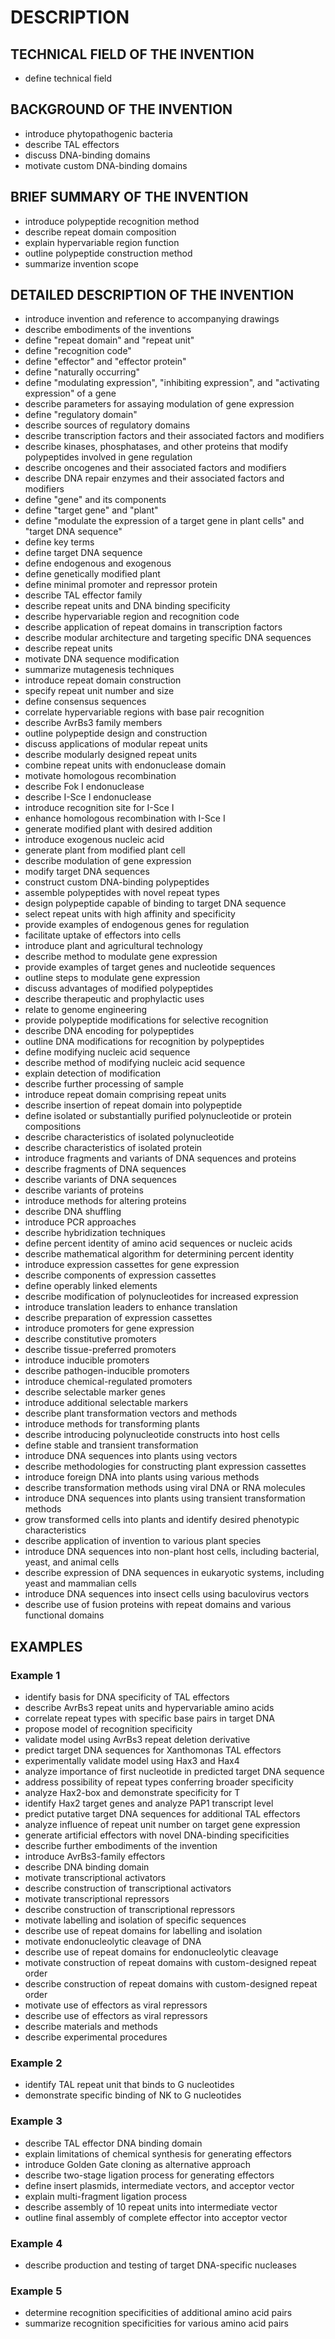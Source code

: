 # DESCRIPTION

## TECHNICAL FIELD OF THE INVENTION

- define technical field

## BACKGROUND OF THE INVENTION

- introduce phytopathogenic bacteria
- describe TAL effectors
- discuss DNA-binding domains
- motivate custom DNA-binding domains

## BRIEF SUMMARY OF THE INVENTION

- introduce polypeptide recognition method
- describe repeat domain composition
- explain hypervariable region function
- outline polypeptide construction method
- summarize invention scope

## DETAILED DESCRIPTION OF THE INVENTION

- introduce invention and reference to accompanying drawings
- describe embodiments of the inventions
- define "repeat domain" and "repeat unit"
- define "recognition code"
- define "effector" and "effector protein"
- define "naturally occurring"
- define "modulating expression", "inhibiting expression", and "activating expression" of a gene
- describe parameters for assaying modulation of gene expression
- define "regulatory domain"
- describe sources of regulatory domains
- describe transcription factors and their associated factors and modifiers
- describe kinases, phosphatases, and other proteins that modify polypeptides involved in gene regulation
- describe oncogenes and their associated factors and modifiers
- describe DNA repair enzymes and their associated factors and modifiers
- define "gene" and its components
- define "target gene" and "plant"
- define "modulate the expression of a target gene in plant cells" and "target DNA sequence"
- define key terms
- define target DNA sequence
- define endogenous and exogenous
- define genetically modified plant
- define minimal promoter and repressor protein
- describe TAL effector family
- describe repeat units and DNA binding specificity
- describe hypervariable region and recognition code
- describe application of repeat domains in transcription factors
- describe modular architecture and targeting specific DNA sequences
- describe repeat units
- motivate DNA sequence modification
- summarize mutagenesis techniques
- introduce repeat domain construction
- specify repeat unit number and size
- define consensus sequences
- correlate hypervariable regions with base pair recognition
- describe AvrBs3 family members
- outline polypeptide design and construction
- discuss applications of modular repeat units
- describe modularly designed repeat units
- combine repeat units with endonuclease domain
- motivate homologous recombination
- describe Fok I endonuclease
- describe I-Sce I endonuclease
- introduce recognition site for I-Sce I
- enhance homologous recombination with I-Sce I
- generate modified plant with desired addition
- introduce exogenous nucleic acid
- generate plant from modified plant cell
- describe modulation of gene expression
- modify target DNA sequences
- construct custom DNA-binding polypeptides
- assemble polypeptides with novel repeat types
- design polypeptide capable of binding to target DNA sequence
- select repeat units with high affinity and specificity
- provide examples of endogenous genes for regulation
- facilitate uptake of effectors into cells
- introduce plant and agricultural technology
- describe method to modulate gene expression
- provide examples of target genes and nucleotide sequences
- outline steps to modulate gene expression
- discuss advantages of modified polypeptides
- describe therapeutic and prophylactic uses
- relate to genome engineering
- provide polypeptide modifications for selective recognition
- describe DNA encoding for polypeptides
- outline DNA modifications for recognition by polypeptides
- define modifying nucleic acid sequence
- describe method of modifying nucleic acid sequence
- explain detection of modification
- describe further processing of sample
- introduce repeat domain comprising repeat units
- describe insertion of repeat domain into polypeptide
- define isolated or substantially purified polynucleotide or protein compositions
- describe characteristics of isolated polynucleotide
- describe characteristics of isolated protein
- introduce fragments and variants of DNA sequences and proteins
- describe fragments of DNA sequences
- describe variants of DNA sequences
- describe variants of proteins
- introduce methods for altering proteins
- describe DNA shuffling
- introduce PCR approaches
- describe hybridization techniques
- define percent identity of amino acid sequences or nucleic acids
- describe mathematical algorithm for determining percent identity
- introduce expression cassettes for gene expression
- describe components of expression cassettes
- define operably linked elements
- describe modification of polynucleotides for increased expression
- introduce translation leaders to enhance translation
- describe preparation of expression cassettes
- introduce promoters for gene expression
- describe constitutive promoters
- describe tissue-preferred promoters
- introduce inducible promoters
- describe pathogen-inducible promoters
- introduce chemical-regulated promoters
- describe selectable marker genes
- introduce additional selectable markers
- describe plant transformation vectors and methods
- introduce methods for transforming plants
- describe introducing polynucleotide constructs into host cells
- define stable and transient transformation
- introduce DNA sequences into plants using vectors
- describe methodologies for constructing plant expression cassettes
- introduce foreign DNA into plants using various methods
- describe transformation methods using viral DNA or RNA molecules
- introduce DNA sequences into plants using transient transformation methods
- grow transformed cells into plants and identify desired phenotypic characteristics
- describe application of invention to various plant species
- introduce DNA sequences into non-plant host cells, including bacterial, yeast, and animal cells
- describe expression of DNA sequences in eukaryotic systems, including yeast and mammalian cells
- introduce DNA sequences into insect cells using baculovirus vectors
- describe use of fusion proteins with repeat domains and various functional domains

## EXAMPLES

### Example 1

- identify basis for DNA specificity of TAL effectors
- describe AvrBs3 repeat units and hypervariable amino acids
- correlate repeat types with specific base pairs in target DNA
- propose model of recognition specificity
- validate model using AvrBs3 repeat deletion derivative
- predict target DNA sequences for Xanthomonas TAL effectors
- experimentally validate model using Hax3 and Hax4
- analyze importance of first nucleotide in predicted target DNA sequence
- address possibility of repeat types conferring broader specificity
- analyze Hax2-box and demonstrate specificity for T
- identify Hax2 target genes and analyze PAP1 transcript level
- predict putative target DNA sequences for additional TAL effectors
- analyze influence of repeat unit number on target gene expression
- generate artificial effectors with novel DNA-binding specificities
- describe further embodiments of the invention
- introduce AvrBs3-family effectors
- describe DNA binding domain
- motivate transcriptional activators
- describe construction of transcriptional activators
- motivate transcriptional repressors
- describe construction of transcriptional repressors
- motivate labelling and isolation of specific sequences
- describe use of repeat domains for labelling and isolation
- motivate endonucleolytic cleavage of DNA
- describe use of repeat domains for endonucleolytic cleavage
- motivate construction of repeat domains with custom-designed repeat order
- describe construction of repeat domains with custom-designed repeat order
- motivate use of effectors as viral repressors
- describe use of effectors as viral repressors
- describe materials and methods
- describe experimental procedures

### Example 2

- identify TAL repeat unit that binds to G nucleotides
- demonstrate specific binding of NK to G nucleotides

### Example 3

- describe TAL effector DNA binding domain
- explain limitations of chemical synthesis for generating effectors
- introduce Golden Gate cloning as alternative approach
- describe two-stage ligation process for generating effectors
- define insert plasmids, intermediate vectors, and acceptor vector
- explain multi-fragment ligation process
- describe assembly of 10 repeat units into intermediate vector
- outline final assembly of complete effector into acceptor vector

### Example 4

- describe production and testing of target DNA-specific nucleases

### Example 5

- determine recognition specificities of additional amino acid pairs
- summarize recognition specificities for various amino acid pairs

